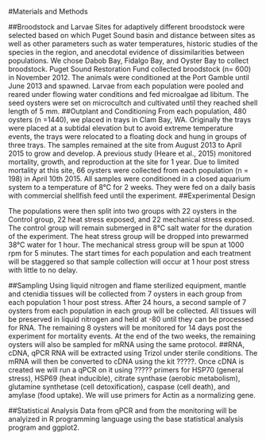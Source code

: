 #Materials and Methods

##Broodstock and Larvae
Sites for adaptively different broodstock were selected based on which Puget Sound basin and distance between sites as well as other parameters such as water temperatures, historic studies of the species in the region, and anecdotal evidence of dissimilarities between populations. We chose Dabob Bay, Fidalgo Bay, and Oyster Bay to collect broodstock. Puget Sound Restoration Fund collected broodstock (n= 600) in November 2012. The animals were conditioned at the Port Gamble until June 2013 and spawned. Larvae from each population were pooled and reared under flowing water conditions and fed microalgae ad libitum. The seed oysters were set on microcultch and cultivated until they reached shell length of 5 mm. 
##Outplant and Conditioning
From each population, 480 oysters (n =1440), we placed in trays in Clam Bay, WA. Originally the trays were placed at a subtidal elevation but to avoid extreme temperature events, the trays were relocated to a floating dock and hung in groups of three trays. The samples remained at the site from August 2013 to April 2015 to grow and develop. A previous study (Heare et al., 2015) monitored mortality, growth, and reproduction at the site for 1 year. Due to limited mortality at this site, 66 oysters were collected from each population (n = 198) in April 10th 2015. All samples were conditioned in a closed aquarium system to a temperature of 8&deg;C for 2 weeks. They were fed on a daily basis with commercial shellfish feed until the experiment. 
##Experimental Design

The populations were then split into two groups with 22 oysters in the Control group, 22 heat stress exposed, and 22 mechanical stress exposed. The control group will remain submerged in 8&deg;C salt water for the duration of the experiment. The heat stress group will be dropped into prewarmed 38&deg;C water for 1 hour. The mechanical stress group will be spun at 1000 rpm for 5 minutes. The start times for each population and each treatment will be staggered so that sample collection will occur at 1 hour post stress with little to no delay. 


##Sampling
Using liquid nitrogen and flame sterilized equipment, mantle and ctenidia tissues will be collected from 7 oysters in each group from each population 1 hour post stress. After 24 hours, a second sample of 7 oysters from each population in each group will be collected. All tissues will be preserved in liquid nitrogen and held at -80 until they can be processed for RNA. The remaining 8 oysters will be monitored for 14 days post the experiment for mortality events. At the end of the two weeks, the remaining oysters will also be sampled for mRNA using the same protocol. 
##RNA, cDNA, qPCR
RNA will be extracted using Trizol under sterile conditions. The mRNA will then be converted to cDNA using the kit ?????. Once cDNA is created we will run a qPCR on it using ????? primers for HSP70 (general stress), HSP69 (heat inducible), citrate synthase (aerobic metabolism), glutamine synthetase (cell detoxification), caspase (cell death), and amylase (food uptake). We will use primers for Actin as a normalizing gene. 

##Statistical Analysis
Data from qPCR and from the monitoring will be analyized in R programming language using the base statistical analysis program and ggplot2. 
